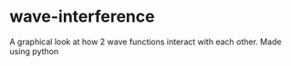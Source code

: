 # wave-interference
A graphical look at how 2 wave functions interact with each other. Made using python
